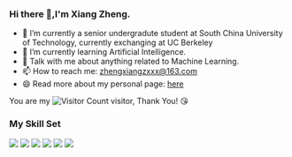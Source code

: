 ### Hi there 👋,I'm Xiang Zheng.

- 🔭 I’m currently a senior undergradute student at South China University of Technology, currently exchanging at UC Berkeley
- 🌱 I’m currently learning Artificial Intelligence.
- 💬 Talk with me about anything related to Machine Learning.
- 📫 How to reach me: zhengxiangzxxx@163.com
- 😄 Read more about my personal page: [here](https://xiangzheng2002.github.io/)

<!-- 
![](https://github-readme-stats.vercel.app/api?username=XiangZheng2002&show_icons=true&theme=transparent)
-->
You are my ![Visitor Count](https://profile-counter.glitch.me/{YOUR_USERNAME}/count.svg) visitor, Thank You! :kissing_heart:


### My Skill Set

![](https://img.shields.io/badge/Java-ED8B00?style=for-the-badge&logo=openjdk&logoColor=white)
![](https://img.shields.io/badge/Python-3776AB?style=for-the-badge&logo=python&logoColor=white)
![](https://img.shields.io/badge/C++-00599C?style=for-the-badge&logo=c%2B%2B&logoColor=white)
![](https://img.shields.io/badge/MATLAB-0076A8?style=for-the-badge&logo=mathworks&logoColor=white)
![](https://img.shields.io/badge/Overleaf-47A141?style=for-the-badge&logo=overleaf&logoColor=white)
![](https://img.shields.io/badge/PPT-217346?style=for-the-badge&logo=microsoft-powerpoint&logoColor=white)




